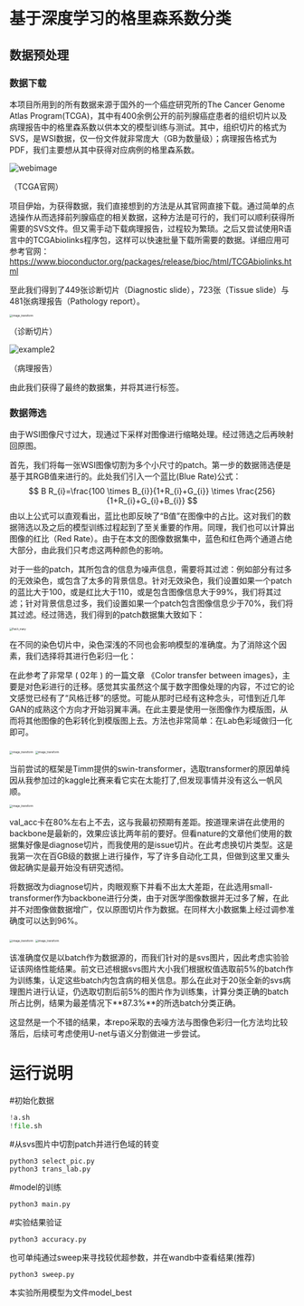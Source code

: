 # 基于深度学习的格里森系数分类

## 数据预处理

### 数据下载

本项目所用到的所有数据来源于国外的一个癌症研究所的The Cancer Genome Atlas Program(TCGA)，其中有400余例公开的前列腺癌症患者的组织切片以及病理报告中的格里森系数以供本文的模型训练与测试。其中，组织切片的格式为SVS，是WSI数据，仅一份文件就非常庞大（GB为数量级）；病理报告格式为PDF，我们主要想从其中获得对应病例的格里森系数。

![webimage](./image/webimage.png)

（TCGA官网）

项目伊始，为获得数据，我们直接想到的方法是从其官网直接下载。通过简单的点选操作从而选择前列腺癌症的相关数据，这种方法是可行的，我们可以顺利获得所需要的SVS文件。但又需手动下载病理报告，过程较为繁琐。之后又尝试使用R语言中的TCGAbiolinks程序包，这样可以快速批量下载所需要的数据。详细应用可参考官网：https://www.bioconductor.org/packages/release/bioc/html/TCGAbiolinks.html

至此我们得到了449张诊断切片（Diagnostic slide），723张（Tissue slide）与481张病理报告（Pathology report）。

<img src="./image/example1.png" alt="image_transform" style="zoom:33%;" />



（诊断切片）

![example2](./image/example2.png)

（病理报告）

由此我们获得了最终的数据集，并将其进行标签。

### 数据筛选

由于WSI图像尺寸过大，现通过下采样对图像进行缩略处理。经过筛选之后再映射回原图。

首先，我们将每一张WSI图像切割为多个小尺寸的patch。第一步的数据筛选便是基于其RGB值来进行的。此处我们引入一个蓝比(Blue Rate)公式：
$$
B R_{i}=\frac{100 \times B_{i}}{1+R_{i}+G_{i}} \times \frac{256}{1+R_{i}+G_{i}+B_{i}}
$$
​	由以上公式可以直观看出，蓝比也即反映了“B值”在图像中的占比。这对我们的数据筛选以及之后的模型训练过程起到了至关重要的作用。同理，我们也可以计算出图像的红比（Red Rate）。由于在本文的图像数据集中，蓝色和红色两个通道占绝大部分，由此我们只考虑这两种颜色的影响。

​	对于一些的patch，其所包含的信息为噪声信息，需要将其过滤：例如部分有过多的无效染色，或包含了太多的背景信息。针对无效染色，我们设置如果一个patch的蓝比大于100，或是红比大于110，或是包含图像信息大于99%，我们将其过滤；针对背景信息过多，我们设置如果一个patch包含图像信息少于70%，我们将其过滤。经过筛选，我们得到的patch数据集大致如下：

<img src="./image/Patch_many.png" alt="Patch_many" style="zoom: 30%;" />

在不同的染色切片中，染色深浅的不同也会影响模型的准确度。为了消除这个因素，我们选择将其进行色彩归一化：

在此参考了非常早 ( 02年 ) 的一篇文章 《Color transfer between images》，主要是对色彩进行的迁移。感觉其实虽然这个属于数字图像处理的内容，不过它的论文感觉已经有了“风格迁移”的感觉。可能从那时已经有这种念头，可惜到近几年GAN的成熟这个方向才开始羽翼丰满。在此主要是使用一张图像作为模版图，从而将其他图像的色彩转化到模版图上去。方法也非常简单：在Lab色彩域做归一化即可。

<img src="./image/image_transform.png" alt="image_transform" style="zoom:33%;" />

<img src="./image/image_transform2.png" alt="image_transform" style="zoom:33%;" />



​	当前尝试的框架是Timm提供的swin-transformer，选取transformer的原因单纯因从我参加过的kaggle比赛来看它实在太能打了,但发现事情并没有这么一帆风顺。

<img src="./image/loss.png" alt="image_transform" style="zoom:33%;" />

​	val_acc卡在80%左右上不去，这与我最初预期有差距。按道理来讲在此使用的backbone是最新的，效果应该比两年前的要好。但看nature的文章他们使用的数据集好像是diagnose切片，而我使用的是issue切片。在此考虑换切片类型。这是我第一次在百GB级的数据上进行操作，写了许多自动化工具，但做到这里又重头做起确实是最开始没有研究透彻。



​	将数据改为diagnose切片，肉眼观察下并看不出太大差距，在此选用small-transformer作为backbone进行分类，由于对医学图像数据并无过多了解，在此并不对图像做数据增广，仅以原图切片作为数据。在同样大小数据集上经过调参准确度可以达到96%。

<img src="./image/visualDL.png" alt="image_transform" style="zoom:33%;" />

<img src="./image/parameters.png" alt="image_transform" style="zoom:33%;" />	

​	该准确度仅是以batch作为数据源的，而我们针对的是svs图片，因此考虑实验验证该网络性能结果。前文已述根据svs图片大小我们根据权值选取前5%的batch作为训练集，认定这些batch内包含病的相关信息。那么在此对于20张全新的svs病理图片进行认证，仍选取切割后前5%的图片作为训练集，计算分类正确的batch所占比例，结果为最差情况下**87.3%**的所选batch分类正确。

​	这显然是一个不错的结果，本repo采取的去噪方法与图像色彩归一化方法均比较落后，后续可考虑使用U-net与语义分割做进一步尝试。



# 运行说明

#初始化数据

```python
!a.sh
!file.sh
```

#从svs图片中切割patch并进行色域的转变

```shell
python3 select_pic.py
python3 trans_lab.py
```



#model的训练

```shell
python3 main.py
```



#实验结果验证

```shell
python3 accuracy.py
```





也可单纯通过sweep来寻找较优超参数，并在wandb中查看结果(推荐)

```
python3 sweep.py
```



本实验所用模型为文件model_best
